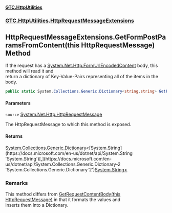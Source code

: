 #### [GTC.HttpUtilities](GTC.HttpUtilities.md 'GTC.HttpUtilities')
### [GTC.HttpUtilities](GTC.HttpUtilities.md#GTC.HttpUtilities 'GTC.HttpUtilities').[HttpRequestMessageExtensions](GTC.HttpUtilities.md#GTC.HttpUtilities.HttpRequestMessageExtensions 'GTC.HttpUtilities.HttpRequestMessageExtensions')

## HttpRequestMessageExtensions.GetFormPostParamsFromContent(this HttpRequestMessage) Method

If the request has a [System.Net.Http.FormUrlEncodedContent](https://docs.microsoft.com/en-us/dotnet/api/System.Net.Http.FormUrlEncodedContent 'System.Net.Http.FormUrlEncodedContent') body, this method will read it and  
return a dictionary of Key-Value-Pairs representing all of the items in the body.

```csharp
public static System.Collections.Generic.Dictionary<string,string> GetFormPostParamsFromContent(this System.Net.Http.HttpRequestMessage source);
```
#### Parameters

<a name='GTC.HttpUtilities.HttpRequestMessageExtensions.GetFormPostParamsFromContent(thisSystem.Net.Http.HttpRequestMessage).source'></a>

`source` [System.Net.Http.HttpRequestMessage](https://docs.microsoft.com/en-us/dotnet/api/System.Net.Http.HttpRequestMessage 'System.Net.Http.HttpRequestMessage')

The HttpRequestMessage to which this method is exposed.

#### Returns
[System.Collections.Generic.Dictionary&lt;](https://docs.microsoft.com/en-us/dotnet/api/System.Collections.Generic.Dictionary-2 'System.Collections.Generic.Dictionary`2')[System.String](https://docs.microsoft.com/en-us/dotnet/api/System.String 'System.String')[,](https://docs.microsoft.com/en-us/dotnet/api/System.Collections.Generic.Dictionary-2 'System.Collections.Generic.Dictionary`2')[System.String](https://docs.microsoft.com/en-us/dotnet/api/System.String 'System.String')[&gt;](https://docs.microsoft.com/en-us/dotnet/api/System.Collections.Generic.Dictionary-2 'System.Collections.Generic.Dictionary`2')

### Remarks
This method differs from [GetRequestContentBody(this HttpRequestMessage)](HttpRequestMessageExtensions.GetRequestContentBody(thisHttpRequestMessage).md 'GTC.HttpUtilities.HttpRequestMessageExtensions.GetRequestContentBody(this System.Net.Http.HttpRequestMessage)') in that it formats the values and   
inserts them into a Dictionary.